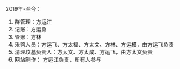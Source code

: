 2019年-至今：

1. 群管理：方运江
2. 记账：方运勇
3. 管账：方林
4. 采购人员：方运飞、方太福、方太文、方林、方运模，由方运飞负责
5. 清理坟墓负责人：方太文、方太成、方运飞，由方太文负责
6. 网站制作： 方运江负责，所有人参与
